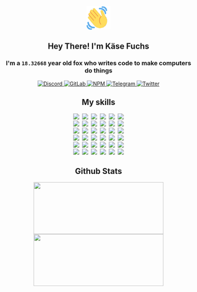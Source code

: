 <div><p align=center><img src=./resources/images/wave.gif width=64px height=64px></p><h2 align=center>Hey There! I'm Käse Fuchs</h2><h3 align=center>I'm a <code>18.32668</code> year old fox who writes code to make computers do things</h3><p align=center><a href=https://discord.com/users/507526681125322772><img alt=Discord src="https://img.shields.io/badge/Discord-5865F2?logo=discord&logoColor=white&style=flat-square#ed480a3c7745bce0f5f8909a09224f9a"> </a><a href=https://gitlab.com/kasefuchs><img alt=GitLab src="https://img.shields.io/badge/GitLab-330F63?logo=gitlab&logoColor=white&style=flat-square#ed480a3c7745bce0f5f8909a09224f9a"> </a><a href=https://npmjs.com/~kasefuchs><img alt=NPM src="https://img.shields.io/badge/NPM-CB3837?logo=npm&logoColor=white&style=flat-square#ed480a3c7745bce0f5f8909a09224f9a"> </a><a href=https://t.me/kasefuchs><img alt=Telegram src="https://img.shields.io/badge/Telegram-2CA5E0?logo=telegram&logoColor=white&style=flat-square#ed480a3c7745bce0f5f8909a09224f9a"> </a><a href=https://twitter.com/kasefuchs><img alt=Twitter src="https://img.shields.io/badge/Twitter-1DA1F2?logo=twitter&logoColor=white&style=flat-square#ed480a3c7745bce0f5f8909a09224f9a"></a></p><h2 align=center>My skills</h2><p align=center><a href=https://aws.amazon.com/ ><picture><source srcset="https://skillicons.dev/icons?i=aws&theme=dark#ed480a3c7745bce0f5f8909a09224f9a" media="(prefers-color-scheme: dark)"><source srcset="https://skillicons.dev/icons?i=aws&theme=light#ed480a3c7745bce0f5f8909a09224f9a" media="(prefers-color-scheme: light), (prefers-color-scheme: no-preference)"><img src="https://skillicons.dev/icons?i=aws&theme=light#ed480a3c7745bce0f5f8909a09224f9a"></picture></a>&nbsp;&nbsp;<a href=https://en.wikipedia.org/wiki/Bash_(Unix_shell)><picture><source srcset="https://skillicons.dev/icons?i=bash&theme=dark#ed480a3c7745bce0f5f8909a09224f9a" media="(prefers-color-scheme: dark)"><source srcset="https://skillicons.dev/icons?i=bash&theme=light#ed480a3c7745bce0f5f8909a09224f9a" media="(prefers-color-scheme: light), (prefers-color-scheme: no-preference)"><img src="https://skillicons.dev/icons?i=bash&theme=light#ed480a3c7745bce0f5f8909a09224f9a"></picture></a>&nbsp;&nbsp;<a href=https://discord.com/developers/docs><picture><source srcset="https://skillicons.dev/icons?i=bots&theme=dark#ed480a3c7745bce0f5f8909a09224f9a" media="(prefers-color-scheme: dark)"><source srcset="https://skillicons.dev/icons?i=bots&theme=light#ed480a3c7745bce0f5f8909a09224f9a" media="(prefers-color-scheme: light), (prefers-color-scheme: no-preference)"><img src="https://skillicons.dev/icons?i=bots&theme=light#ed480a3c7745bce0f5f8909a09224f9a"></picture></a>&nbsp;&nbsp;<a href=https://www.cloudflare.com/ ><picture><source srcset="https://skillicons.dev/icons?i=cloudflare&theme=dark#ed480a3c7745bce0f5f8909a09224f9a" media="(prefers-color-scheme: dark)"><source srcset="https://skillicons.dev/icons?i=cloudflare&theme=light#ed480a3c7745bce0f5f8909a09224f9a" media="(prefers-color-scheme: light), (prefers-color-scheme: no-preference)"><img src="https://skillicons.dev/icons?i=cloudflare&theme=light#ed480a3c7745bce0f5f8909a09224f9a"></picture></a>&nbsp;&nbsp;<a href=https://en.wikipedia.org/wiki/CSS><picture><source srcset="https://skillicons.dev/icons?i=css&theme=dark#ed480a3c7745bce0f5f8909a09224f9a" media="(prefers-color-scheme: dark)"><source srcset="https://skillicons.dev/icons?i=css&theme=light#ed480a3c7745bce0f5f8909a09224f9a" media="(prefers-color-scheme: light), (prefers-color-scheme: no-preference)"><img src="https://skillicons.dev/icons?i=css&theme=light#ed480a3c7745bce0f5f8909a09224f9a"></picture></a>&nbsp;&nbsp;<a href=https://www.docker.com/ ><picture><source srcset="https://skillicons.dev/icons?i=docker&theme=dark#ed480a3c7745bce0f5f8909a09224f9a" media="(prefers-color-scheme: dark)"><source srcset="https://skillicons.dev/icons?i=docker&theme=light#ed480a3c7745bce0f5f8909a09224f9a" media="(prefers-color-scheme: light), (prefers-color-scheme: no-preference)"><img src="https://skillicons.dev/icons?i=docker&theme=light#ed480a3c7745bce0f5f8909a09224f9a"></picture></a><br><a href=https://www.electronjs.org/ ><picture><source srcset="https://skillicons.dev/icons?i=electron&theme=dark#ed480a3c7745bce0f5f8909a09224f9a" media="(prefers-color-scheme: dark)"><source srcset="https://skillicons.dev/icons?i=electron&theme=light#ed480a3c7745bce0f5f8909a09224f9a" media="(prefers-color-scheme: light), (prefers-color-scheme: no-preference)"><img src="https://skillicons.dev/icons?i=electron&theme=light#ed480a3c7745bce0f5f8909a09224f9a"></picture></a>&nbsp;&nbsp;<a href=https://expressjs.com/ ><picture><source srcset="https://skillicons.dev/icons?i=express&theme=dark#ed480a3c7745bce0f5f8909a09224f9a" media="(prefers-color-scheme: dark)"><source srcset="https://skillicons.dev/icons?i=express&theme=light#ed480a3c7745bce0f5f8909a09224f9a" media="(prefers-color-scheme: light), (prefers-color-scheme: no-preference)"><img src="https://skillicons.dev/icons?i=express&theme=light#ed480a3c7745bce0f5f8909a09224f9a"></picture></a>&nbsp;&nbsp;<a href=https://www.figma.com/ ><picture><source srcset="https://skillicons.dev/icons?i=figma&theme=dark#ed480a3c7745bce0f5f8909a09224f9a" media="(prefers-color-scheme: dark)"><source srcset="https://skillicons.dev/icons?i=figma&theme=light#ed480a3c7745bce0f5f8909a09224f9a" media="(prefers-color-scheme: light), (prefers-color-scheme: no-preference)"><img src="https://skillicons.dev/icons?i=figma&theme=light#ed480a3c7745bce0f5f8909a09224f9a"></picture></a>&nbsp;&nbsp;<a href=https://firebase.google.com/ ><picture><source srcset="https://skillicons.dev/icons?i=firebase&theme=dark#ed480a3c7745bce0f5f8909a09224f9a" media="(prefers-color-scheme: dark)"><source srcset="https://skillicons.dev/icons?i=firebase&theme=light#ed480a3c7745bce0f5f8909a09224f9a" media="(prefers-color-scheme: light), (prefers-color-scheme: no-preference)"><img src="https://skillicons.dev/icons?i=firebase&theme=light#ed480a3c7745bce0f5f8909a09224f9a"></picture></a>&nbsp;&nbsp;<a href=https://flask.palletsprojects.com/ ><picture><source srcset="https://skillicons.dev/icons?i=flask&theme=dark#ed480a3c7745bce0f5f8909a09224f9a" media="(prefers-color-scheme: dark)"><source srcset="https://skillicons.dev/icons?i=flask&theme=light#ed480a3c7745bce0f5f8909a09224f9a" media="(prefers-color-scheme: light), (prefers-color-scheme: no-preference)"><img src="https://skillicons.dev/icons?i=flask&theme=light#ed480a3c7745bce0f5f8909a09224f9a"></picture></a>&nbsp;&nbsp;<a href=https://cloud.google.com/ ><picture><source srcset="https://skillicons.dev/icons?i=gcp&theme=dark#ed480a3c7745bce0f5f8909a09224f9a" media="(prefers-color-scheme: dark)"><source srcset="https://skillicons.dev/icons?i=gcp&theme=light#ed480a3c7745bce0f5f8909a09224f9a" media="(prefers-color-scheme: light), (prefers-color-scheme: no-preference)"><img src="https://skillicons.dev/icons?i=gcp&theme=light#ed480a3c7745bce0f5f8909a09224f9a"></picture></a><br><a href=https://git-scm.com/ ><picture><source srcset="https://skillicons.dev/icons?i=git&theme=dark#ed480a3c7745bce0f5f8909a09224f9a" media="(prefers-color-scheme: dark)"><source srcset="https://skillicons.dev/icons?i=git&theme=light#ed480a3c7745bce0f5f8909a09224f9a" media="(prefers-color-scheme: light), (prefers-color-scheme: no-preference)"><img src="https://skillicons.dev/icons?i=git&theme=light#ed480a3c7745bce0f5f8909a09224f9a"></picture></a>&nbsp;&nbsp;<a href=https://github.com/ ><picture><source srcset="https://skillicons.dev/icons?i=github&theme=dark#ed480a3c7745bce0f5f8909a09224f9a" media="(prefers-color-scheme: dark)"><source srcset="https://skillicons.dev/icons?i=github&theme=light#ed480a3c7745bce0f5f8909a09224f9a" media="(prefers-color-scheme: light), (prefers-color-scheme: no-preference)"><img src="https://skillicons.dev/icons?i=github&theme=light#ed480a3c7745bce0f5f8909a09224f9a"></picture></a>&nbsp;&nbsp;<a href=https://gitlab.com/ ><picture><source srcset="https://skillicons.dev/icons?i=gitlab&theme=dark#ed480a3c7745bce0f5f8909a09224f9a" media="(prefers-color-scheme: dark)"><source srcset="https://skillicons.dev/icons?i=gitlab&theme=light#ed480a3c7745bce0f5f8909a09224f9a" media="(prefers-color-scheme: light), (prefers-color-scheme: no-preference)"><img src="https://skillicons.dev/icons?i=gitlab&theme=light#ed480a3c7745bce0f5f8909a09224f9a"></picture></a>&nbsp;&nbsp;<a href=https://www.heroku.com/ ><picture><source srcset="https://skillicons.dev/icons?i=heroku&theme=dark#ed480a3c7745bce0f5f8909a09224f9a" media="(prefers-color-scheme: dark)"><source srcset="https://skillicons.dev/icons?i=heroku&theme=light#ed480a3c7745bce0f5f8909a09224f9a" media="(prefers-color-scheme: light), (prefers-color-scheme: no-preference)"><img src="https://skillicons.dev/icons?i=heroku&theme=light#ed480a3c7745bce0f5f8909a09224f9a"></picture></a>&nbsp;&nbsp;<a href=https://en.wikipedia.org/wiki/HTML><picture><source srcset="https://skillicons.dev/icons?i=html&theme=dark#ed480a3c7745bce0f5f8909a09224f9a" media="(prefers-color-scheme: dark)"><source srcset="https://skillicons.dev/icons?i=html&theme=light#ed480a3c7745bce0f5f8909a09224f9a" media="(prefers-color-scheme: light), (prefers-color-scheme: no-preference)"><img src="https://skillicons.dev/icons?i=html&theme=light#ed480a3c7745bce0f5f8909a09224f9a"></picture></a>&nbsp;&nbsp;<a href=https://en.wikipedia.org/wiki/JavaScript><picture><source srcset="https://skillicons.dev/icons?i=js&theme=dark#ed480a3c7745bce0f5f8909a09224f9a" media="(prefers-color-scheme: dark)"><source srcset="https://skillicons.dev/icons?i=js&theme=light#ed480a3c7745bce0f5f8909a09224f9a" media="(prefers-color-scheme: light), (prefers-color-scheme: no-preference)"><img src="https://skillicons.dev/icons?i=js&theme=light#ed480a3c7745bce0f5f8909a09224f9a"></picture></a><br><a href=https://en.wikipedia.org/wiki/Linux><picture><source srcset="https://skillicons.dev/icons?i=linux&theme=dark#ed480a3c7745bce0f5f8909a09224f9a" media="(prefers-color-scheme: dark)"><source srcset="https://skillicons.dev/icons?i=linux&theme=light#ed480a3c7745bce0f5f8909a09224f9a" media="(prefers-color-scheme: light), (prefers-color-scheme: no-preference)"><img src="https://skillicons.dev/icons?i=linux&theme=light#ed480a3c7745bce0f5f8909a09224f9a"></picture></a>&nbsp;&nbsp;<a href=https://mui.com/ ><picture><source srcset="https://skillicons.dev/icons?i=materialui&theme=dark#ed480a3c7745bce0f5f8909a09224f9a" media="(prefers-color-scheme: dark)"><source srcset="https://skillicons.dev/icons?i=materialui&theme=light#ed480a3c7745bce0f5f8909a09224f9a" media="(prefers-color-scheme: light), (prefers-color-scheme: no-preference)"><img src="https://skillicons.dev/icons?i=materialui&theme=light#ed480a3c7745bce0f5f8909a09224f9a"></picture></a>&nbsp;&nbsp;<a href=https://en.wikipedia.org/wiki/Markdown><picture><source srcset="https://skillicons.dev/icons?i=md&theme=dark#ed480a3c7745bce0f5f8909a09224f9a" media="(prefers-color-scheme: dark)"><source srcset="https://skillicons.dev/icons?i=md&theme=light#ed480a3c7745bce0f5f8909a09224f9a" media="(prefers-color-scheme: light), (prefers-color-scheme: no-preference)"><img src="https://skillicons.dev/icons?i=md&theme=light#ed480a3c7745bce0f5f8909a09224f9a"></picture></a>&nbsp;&nbsp;<a href=https://www.mongodb.com/ ><picture><source srcset="https://skillicons.dev/icons?i=mongodb&theme=dark#ed480a3c7745bce0f5f8909a09224f9a" media="(prefers-color-scheme: dark)"><source srcset="https://skillicons.dev/icons?i=mongodb&theme=light#ed480a3c7745bce0f5f8909a09224f9a" media="(prefers-color-scheme: light), (prefers-color-scheme: no-preference)"><img src="https://skillicons.dev/icons?i=mongodb&theme=light#ed480a3c7745bce0f5f8909a09224f9a"></picture></a>&nbsp;&nbsp;<a href=https://www.mysql.com/ ><picture><source srcset="https://skillicons.dev/icons?i=mysql&theme=dark#ed480a3c7745bce0f5f8909a09224f9a" media="(prefers-color-scheme: dark)"><source srcset="https://skillicons.dev/icons?i=mysql&theme=light#ed480a3c7745bce0f5f8909a09224f9a" media="(prefers-color-scheme: light), (prefers-color-scheme: no-preference)"><img src="https://skillicons.dev/icons?i=mysql&theme=light#ed480a3c7745bce0f5f8909a09224f9a"></picture></a>&nbsp;&nbsp;<a href=https://nextjs.org/ ><picture><source srcset="https://skillicons.dev/icons?i=nextjs&theme=dark#ed480a3c7745bce0f5f8909a09224f9a" media="(prefers-color-scheme: dark)"><source srcset="https://skillicons.dev/icons?i=nextjs&theme=light#ed480a3c7745bce0f5f8909a09224f9a" media="(prefers-color-scheme: light), (prefers-color-scheme: no-preference)"><img src="https://skillicons.dev/icons?i=nextjs&theme=light#ed480a3c7745bce0f5f8909a09224f9a"></picture></a><br><a href=https://nodejs.org/en/ ><picture><source srcset="https://skillicons.dev/icons?i=nodejs&theme=dark#ed480a3c7745bce0f5f8909a09224f9a" media="(prefers-color-scheme: dark)"><source srcset="https://skillicons.dev/icons?i=nodejs&theme=light#ed480a3c7745bce0f5f8909a09224f9a" media="(prefers-color-scheme: light), (prefers-color-scheme: no-preference)"><img src="https://skillicons.dev/icons?i=nodejs&theme=light#ed480a3c7745bce0f5f8909a09224f9a"></picture></a>&nbsp;&nbsp;<a href=https://www.postgresql.org/ ><picture><source srcset="https://skillicons.dev/icons?i=postgres&theme=dark#ed480a3c7745bce0f5f8909a09224f9a" media="(prefers-color-scheme: dark)"><source srcset="https://skillicons.dev/icons?i=postgres&theme=light#ed480a3c7745bce0f5f8909a09224f9a" media="(prefers-color-scheme: light), (prefers-color-scheme: no-preference)"><img src="https://skillicons.dev/icons?i=postgres&theme=light#ed480a3c7745bce0f5f8909a09224f9a"></picture></a>&nbsp;&nbsp;<a href=https://learn.microsoft.com/en-us/powershell/ ><picture><source srcset="https://skillicons.dev/icons?i=powershell&theme=dark#ed480a3c7745bce0f5f8909a09224f9a" media="(prefers-color-scheme: dark)"><source srcset="https://skillicons.dev/icons?i=powershell&theme=light#ed480a3c7745bce0f5f8909a09224f9a" media="(prefers-color-scheme: light), (prefers-color-scheme: no-preference)"><img src="https://skillicons.dev/icons?i=powershell&theme=light#ed480a3c7745bce0f5f8909a09224f9a"></picture></a>&nbsp;&nbsp;<a href=https://www.python.org/ ><picture><source srcset="https://skillicons.dev/icons?i=py&theme=dark#ed480a3c7745bce0f5f8909a09224f9a" media="(prefers-color-scheme: dark)"><source srcset="https://skillicons.dev/icons?i=py&theme=light#ed480a3c7745bce0f5f8909a09224f9a" media="(prefers-color-scheme: light), (prefers-color-scheme: no-preference)"><img src="https://skillicons.dev/icons?i=py&theme=light#ed480a3c7745bce0f5f8909a09224f9a"></picture></a>&nbsp;&nbsp;<a href=https://www.raspberrypi.org/ ><picture><source srcset="https://skillicons.dev/icons?i=raspberrypi&theme=dark#ed480a3c7745bce0f5f8909a09224f9a" media="(prefers-color-scheme: dark)"><source srcset="https://skillicons.dev/icons?i=raspberrypi&theme=light#ed480a3c7745bce0f5f8909a09224f9a" media="(prefers-color-scheme: light), (prefers-color-scheme: no-preference)"><img src="https://skillicons.dev/icons?i=raspberrypi&theme=light#ed480a3c7745bce0f5f8909a09224f9a"></picture></a>&nbsp;&nbsp;<a href=https://reactjs.org/ ><picture><source srcset="https://skillicons.dev/icons?i=react&theme=dark#ed480a3c7745bce0f5f8909a09224f9a" media="(prefers-color-scheme: dark)"><source srcset="https://skillicons.dev/icons?i=react&theme=light#ed480a3c7745bce0f5f8909a09224f9a" media="(prefers-color-scheme: light), (prefers-color-scheme: no-preference)"><img src="https://skillicons.dev/icons?i=react&theme=light#ed480a3c7745bce0f5f8909a09224f9a"></picture></a><br><a href=https://redux.js.org/ ><picture><source srcset="https://skillicons.dev/icons?i=redux&theme=dark#ed480a3c7745bce0f5f8909a09224f9a" media="(prefers-color-scheme: dark)"><source srcset="https://skillicons.dev/icons?i=redux&theme=light#ed480a3c7745bce0f5f8909a09224f9a" media="(prefers-color-scheme: light), (prefers-color-scheme: no-preference)"><img src="https://skillicons.dev/icons?i=redux&theme=light#ed480a3c7745bce0f5f8909a09224f9a"></picture></a>&nbsp;&nbsp;<a href=https://en.wikipedia.org/wiki/Regular_expression><picture><source srcset="https://skillicons.dev/icons?i=regex&theme=dark#ed480a3c7745bce0f5f8909a09224f9a" media="(prefers-color-scheme: dark)"><source srcset="https://skillicons.dev/icons?i=regex&theme=light#ed480a3c7745bce0f5f8909a09224f9a" media="(prefers-color-scheme: light), (prefers-color-scheme: no-preference)"><img src="https://skillicons.dev/icons?i=regex&theme=light#ed480a3c7745bce0f5f8909a09224f9a"></picture></a>&nbsp;&nbsp;<a href=https://en.wikipedia.org/wiki/Sass_(stylesheet_language)><picture><source srcset="https://skillicons.dev/icons?i=sass&theme=dark#ed480a3c7745bce0f5f8909a09224f9a" media="(prefers-color-scheme: dark)"><source srcset="https://skillicons.dev/icons?i=sass&theme=light#ed480a3c7745bce0f5f8909a09224f9a" media="(prefers-color-scheme: light), (prefers-color-scheme: no-preference)"><img src="https://skillicons.dev/icons?i=sass&theme=light#ed480a3c7745bce0f5f8909a09224f9a"></picture></a>&nbsp;&nbsp;<a href=https://www.typescriptlang.org/ ><picture><source srcset="https://skillicons.dev/icons?i=ts&theme=dark#ed480a3c7745bce0f5f8909a09224f9a" media="(prefers-color-scheme: dark)"><source srcset="https://skillicons.dev/icons?i=ts&theme=light#ed480a3c7745bce0f5f8909a09224f9a" media="(prefers-color-scheme: light), (prefers-color-scheme: no-preference)"><img src="https://skillicons.dev/icons?i=ts&theme=light#ed480a3c7745bce0f5f8909a09224f9a"></picture></a>&nbsp;&nbsp;<a href=https://unity.com/ ><picture><source srcset="https://skillicons.dev/icons?i=unity&theme=dark#ed480a3c7745bce0f5f8909a09224f9a" media="(prefers-color-scheme: dark)"><source srcset="https://skillicons.dev/icons?i=unity&theme=light#ed480a3c7745bce0f5f8909a09224f9a" media="(prefers-color-scheme: light), (prefers-color-scheme: no-preference)"><img src="https://skillicons.dev/icons?i=unity&theme=light#ed480a3c7745bce0f5f8909a09224f9a"></picture></a>&nbsp;&nbsp;<a href=https://workers.cloudflare.com/ ><picture><source srcset="https://skillicons.dev/icons?i=workers&theme=dark#ed480a3c7745bce0f5f8909a09224f9a" media="(prefers-color-scheme: dark)"><source srcset="https://skillicons.dev/icons?i=workers&theme=light#ed480a3c7745bce0f5f8909a09224f9a" media="(prefers-color-scheme: light), (prefers-color-scheme: no-preference)"><img src="https://skillicons.dev/icons?i=workers&theme=light#ed480a3c7745bce0f5f8909a09224f9a"></picture></a><br></p><h2 align=center>Github Stats</h2><p align=center><picture><source srcset="https://github-readme-stats-kasefuchs.vercel.app/api/?count_private=true&hide_border=true&hide_rank=true&line_height=20&hide_title=true&username=Kasefuchs&theme=dark#ed480a3c7745bce0f5f8909a09224f9a" media="(prefers-color-scheme: dark)"><source srcset="https://github-readme-stats-kasefuchs.vercel.app/api/?count_private=true&hide_border=true&hide_rank=true&line_height=20&hide_title=true&username=Kasefuchs&theme=light#ed480a3c7745bce0f5f8909a09224f9a" media="(prefers-color-scheme: light), (prefers-color-scheme: no-preference)"><img align=middle width=350 height=140 src="https://github-readme-stats-kasefuchs.vercel.app/api/?count_private=true&hide_border=true&hide_rank=true&line_height=20&hide_title=true&username=Kasefuchs&theme=light#ed480a3c7745bce0f5f8909a09224f9a"></picture><picture><source srcset="https://github-readme-stats-kasefuchs.vercel.app/api/top-langs/?count_private=true&hide_border=true&layout=compact&username=Kasefuchs&theme=dark#ed480a3c7745bce0f5f8909a09224f9a" media="(prefers-color-scheme: dark)"><source srcset="https://github-readme-stats-kasefuchs.vercel.app/api/top-langs/?count_private=true&hide_border=true&layout=compact&username=Kasefuchs&theme=light#ed480a3c7745bce0f5f8909a09224f9a" media="(prefers-color-scheme: light), (prefers-color-scheme: no-preference)"><img align=middle width=350 height=140 src="https://github-readme-stats-kasefuchs.vercel.app/api/top-langs/?count_private=true&hide_border=true&layout=compact&username=Kasefuchs&theme=light#ed480a3c7745bce0f5f8909a09224f9a"></picture></p><img src="https://hit.yhype.me/github/profile?user_id=64592097#ed480a3c7745bce0f5f8909a09224f9a" alt=""></div>